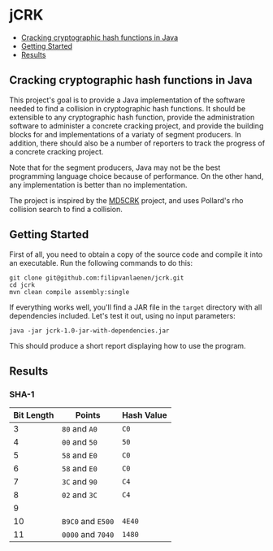 # jCRK

- [Cracking cryptographic hash functions in Java](#cracking-cryptographic-hash-functions-in-java)
- [Getting Started](#getting-started)
- [Results](#results)

## Cracking cryptographic hash functions in Java

This project's goal is to provide a Java implementation of the software needed to find a collision in cryptographic hash
functions. It should be extensible to any cryptographic hash function, provide the administration software to administer
a concrete cracking project, and provide the building blocks for and implementations of a variaty of segment producers.
In addition, there should also be a number of reporters to track the progress of a concrete cracking project.

Note that for the segment producers, Java may not be the best programming language choice because of performance. On the
other hand, any implementation is better than no implementation.

The project is inspired by the [MD5CRK](https://en.wikipedia.org/wiki/MD5CRK) project, and uses Pollard's rho collision
search to find a collision.

## Getting Started

First of all, you need to obtain a copy of the source code and compile it into an executable. Run the following commands
to do this:

```
git clone git@github.com:filipvanlaenen/jcrk.git
cd jcrk
mvn clean compile assembly:single
```

If everything works well, you'll find a JAR file in the `target` directory with all dependencies included. Let's test it
out, using no input parameters:

```
java -jar jcrk-1.0-jar-with-dependencies.jar
```

This should produce a short report displaying how to use the program.

## Results

### SHA-1

| Bit Length | Points            | Hash Value |
|------------|-------------------|------------|
| 3          | `80` and `A0`     | `C0`       |
| 4          | `00` and `50`     | `50`       |
| 5          | `58` and `E0`     | `C0`       |
| 6          | `58` and `E0`     | `C0`       |
| 7          | `3C` and `90`     | `C4`       |
| 8          | `02` and `3C`     | `C4`       |
| 9          |                   |            |
| 10         | `B9C0` and `E500` | `4E40`     |
| 11         | `0000` and `7040` | `1480`     |
